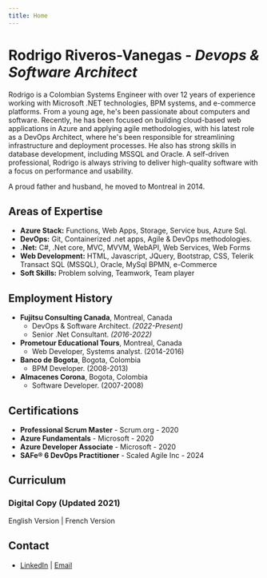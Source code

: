 ```yaml
---
title: Home
---
```

# Rodrigo Riveros-Vanegas - *Devops & Software Architect* 

Rodrigo is a Colombian Systems Engineer with over 12 years of experience working with Microsoft .NET technologies, BPM systems, and e-commerce platforms. From a young age, he's been passionate about computers and software. Recently, he has been focused on building cloud-based web applications in Azure and applying agile methodologies, with his latest role as a DevOps Architect, where he's been responsible for streamlining infrastructure and deployment processes. He also has strong skills in database development, including MSSQL and Oracle. A self-driven professional, Rodrigo is always striving to deliver high-quality software with a focus on performance and usability.

A proud father and husband, he moved to Montreal in 2014.

## Areas of Expertise

- **Azure Stack:** Functions, Web Apps, Storage, Service bus, Azure Sql.
- **DevOps:** Git, Containerized .net apps, Agile & DevOps methodologies.
- **.Net:** C#, .Net core, MVC, MVVM, WebAPI, Web Services, Web Forms
- **Web Development:** HTML, Javascript, JQuery, Bootstrap, CSS, Telerik
Transact SQL (MSSQL), Oracle, MySql
BPMN, e-Commerce
- **Soft Skills:** Problem solving, Teamwork, Team player

## Employment History

- **Fujitsu Consulting Canada**, Montreal, Canada
  - DevOps & Software Architect. *(2022-Present)*
  - Senior .Net Consultant. *(2016-2022)*
- **Prometour Educational Tours**, Montreal, Canada
  - Web Developer, Systems analyst. (2014-2016)
- **Banco de Bogota**, Bogota, Colombia
  - BPM Developer. (2008-2013)
- **Almacenes Corona**, Bogota, Colombia
  - Software Developer. (2007-2008)

## Certifications

- **Professional Scrum Master** - Scrum.org - 2020
- **Azure Fundamentals** - Microsoft - 2020
- **Azure Developer Associate** - Microsoft - 2020
- **SAFe® 6 DevOps Practitioner** - Scaled Agile Inc - 2024

## Curriculum

### Digital Copy (Updated 2021)

English Version | French Version

## Contact

- [LinkedIn](https://ca.linkedin.com/in/RodMTL) | [Email](mailto:rodrigoriveros99@gmail.com)